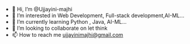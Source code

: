 - 👋 Hi, I’m @Ujjayini-majhi
- 👀 I’m interested in Web Development, Full-stack development,AI-ML...
- 🌱 I’m currently learning Python , Java, AI-ML...
- 💞️ I’m looking to collaborate on let think
- 📫 How to reach me ujjayinimajhi@gmail.com

<!---
Ujjayini-majhi/Ujjayini-majhi is a ✨ special ✨ repository because its `README.md` (this file) appears on your GitHub profile.
You can click the Preview link to take a look at your changes.
--->
